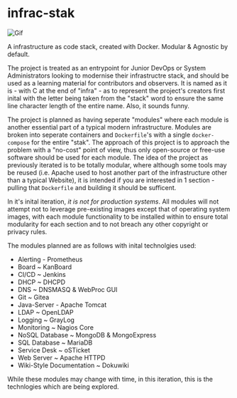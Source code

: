 # infrac-stak

![Gif](infrac-stak.gif)

A infrastructure as code stack, created with Docker.  Modular &amp; Agnostic by default.

The project is treated as an entrypoint for Junior DevOps or System Administrators looking to modernise their infrastructre stack, and should be used as a learning material for contributors and observers. It is named as it is - with C at the end of "infra" - as to represent the project's creators first inital with the letter being taken from the "stack" word to ensure the same line character length of the entire name. Also, it sounds funny.

The project is planned as having seperate "modules" where each module is another essential part of a typical modern infrastructure.  Modules are broken into seperate containers and `Dockerfile`'s with a single `docker-compose` for the entire "stak". The approach of this project is to approach the problem with a "no-cost" point of view, thus only open-source or free-use software should be used for each module. The idea of the project as previously iterated is to be totally modular, where although some tools may be reused (i.e. Apache used to host another part of the infrastructure other than a typical Website), it is intended if you are interested in 1 section - pulling that `Dockerfile` and building it should be sufficent. 

In it's inital iteration, *it is not for production systems*.  All modules will not attempt not to leverage pre-existing images except that of operating system images, with each module functionality to be installed within to ensure total modularity for each section and to not breach any other copyright or privacy rules.

The modules planned are as follows with inital technolgies used:

- Alerting - Prometheus
- Board ~ KanBoard
- CI/CD ~ Jenkins
- DHCP ~ DHCPD
- DNS  ~ DNSMASQ & WebProc GUI 
- Git ~ Gitea
- Java-Server - Apache Tomcat
- LDAP ~ OpenLDAP
- Logging ~ GrayLog
- Monitoring ~ Nagios Core
- NoSQL Database ~ MongoDB & MongoExpress
- SQL Database ~ MariaDB
- Service Desk ~ oSTicket
- Web Server ~ Apache HTTPD
- Wiki-Style Documentation ~ Dokuwiki

While these modules may change with time, in this iteration, this is the technlogies which are being explored.
